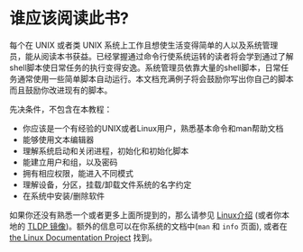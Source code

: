 # 谁应该阅读此书?

每个在 UNIX 或者类 UNIX 系统上工作且想使生活变得简单的人以及系统管理员，能从阅读本书获益。已经掌握通过命令行使系统运转的读者将会学到通过了解shell脚本使日常任务的执行变得安逸。系统管理员依靠大量的shell脚本，日常任务通常使用一些简单脚本自动运行。本文档充满例子将会鼓励你写出你自己的脚本而且鼓励你改进现有的脚本。

先决条件，不包含在本教程：

* 你应该是一个有经验的UNIX或者Linux用户，熟悉基本命令和man帮助文档
* 能够使用文本编辑器
* 理解系统启动和关闭进程，初始化和初始化脚本
* 能建立用户和组，以及密码
* 拥有相应权限，能进入不同模式
* 理解设备，分区，挂载/卸载文件系统的名字约定
* 在系统中安装/删除软件

如果你还没有熟悉一个或者更多上面所提到的，那么请参见 [Linux介绍](http://tldp.org/LDP/intro-linux/html/) (或者你本地的 [TLDP 镜像](http://www.tldp.org/mirrors.html))。额外的信息可以在你系统的文档中(`man` 和 `info` 页面), 或者在 [the Linux Documentation Project](http://tldp.org/) 找到。
